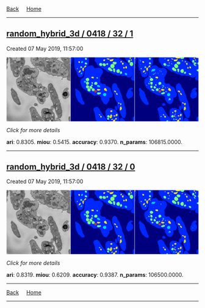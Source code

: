 
[Back](..)&nbsp;&nbsp;&nbsp;&nbsp;&nbsp;[Home](https://leapmanlab.github.io/snapshots)

---

<div class="summary"><a href="1"><h2>random_hybrid_3d / 0418 / 32 / 1</h2></a><p>Created 07 May 2019, 11:57:00
</p><a href="1"><img src="1/media/summary.png" align="center"></a><p>
<i>Click for more details</i>
</p></div>

**ari**: 0.8305. **miou**: 0.5415. **accuracy**: 0.9370. **n_params**: 106815.0000. 

---

<div class="summary"><a href="0"><h2>random_hybrid_3d / 0418 / 32 / 0</h2></a><p>Created 07 May 2019, 11:57:00
</p><a href="0"><img src="0/media/summary.png" align="center"></a><p>
<i>Click for more details</i>
</p></div>

**ari**: 0.8319. **miou**: 0.6209. **accuracy**: 0.9387. **n_params**: 106500.0000. 

---

[Back](..)&nbsp;&nbsp;&nbsp;&nbsp;&nbsp;[Home](https://leapmanlab.github.io/snapshots)

---